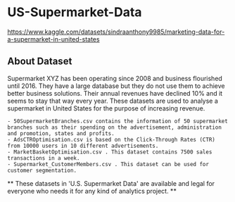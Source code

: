 # US-Supermarket-Data
https://www.kaggle.com/datasets/sindraanthony9985/marketing-data-for-a-supermarket-in-united-states

## About Dataset

Supermarket XYZ has been operating since 2008 and business flourished until 2016. They have a large database but they do not use them to achieve better business solutions. Their annual revenues have declined 10% and it seems to stay that way every year. These datasets are used to analyse a supermarket in United States for the purpose of increasing revenue.

    - 50SupermarketBranches.csv contains the information of 50 supermarket branches such as their spending on the advertisement, administration and promotion, states and profits.
    - AdsCTROptimisation.csv is based on the Click-Through Rates (CTR) from 10000 users in 10 different advertisements.
    - MarketBasketOptimisation.csv . This dataset contains 7500 sales transactions in a week.
    - Supermarket_CustomerMembers.csv . This dataset can be used for customer segmentation.

** These datasets in 'U.S. Supermarket Data' are available and legal for everyone who needs it for any kind of analytics project. **


